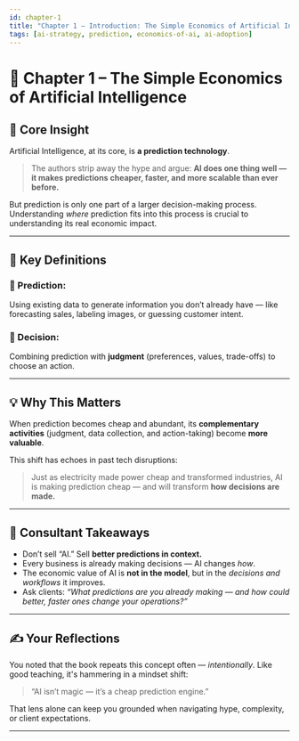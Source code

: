 ```yaml
---
id: chapter-1
title: "Chapter 1 – Introduction: The Simple Economics of Artificial Intelligence"
tags: [ai-strategy, prediction, economics-of-ai, ai-adoption]
---
```


# 📘 Chapter 1 – The Simple Economics of Artificial Intelligence

## 🧠 Core Insight

Artificial Intelligence, at its core, is **a prediction technology**.

> The authors strip away the hype and argue: **AI does one thing well — it makes predictions cheaper, faster, and more scalable than ever before.**

But prediction is only one part of a larger decision-making process. Understanding *where* prediction fits into this process is crucial to understanding its real economic impact.

---

## 🔁 Key Definitions

### 🔮 Prediction:
Using existing data to generate information you don’t already have — like forecasting sales, labeling images, or guessing customer intent.

### 🧩 Decision:
Combining prediction with **judgment** (preferences, values, trade-offs) to choose an action.

---

## 💡 Why This Matters

When prediction becomes cheap and abundant, its **complementary activities** (judgment, data collection, and action-taking) become **more valuable**.

This shift has echoes in past tech disruptions:
> Just as electricity made power cheap and transformed industries, AI is making prediction cheap — and will transform **how decisions are made.**

---

## 🧭 Consultant Takeaways

- Don’t sell “AI.” Sell **better predictions in context.**
- Every business is already making decisions — AI changes *how*.
- The economic value of AI is **not in the model**, but in the *decisions and workflows* it improves.
- Ask clients: *“What predictions are you already making — and how could better, faster ones change your operations?”*


---

## ✍️ Your Reflections

You noted that the book repeats this concept often — *intentionally*. Like good teaching, it's hammering in a mindset shift:

> “AI isn’t magic — it’s a cheap prediction engine.”

That lens alone can keep you grounded when navigating hype, complexity, or client expectations.

---

